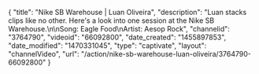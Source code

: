 {
    "title": "Nike SB Warehouse | Luan Oliveira",
    "description": "Luan stacks clips like no other. Here's a look into one session at the Nike SB Warehouse.\n\nSong: Eagle Food\nArtist: Aesop Rock",
    "channelid": "3764790",
    "videoid": "66092800",
    "date_created": "1455897853",
    "date_modified": "1470331045",
    "type": "captivate",
    "layout": "channelVideo",
    "url": "\/action\/nike-sb-warehouse-luan-oliveira\/3764790-66092800"
}